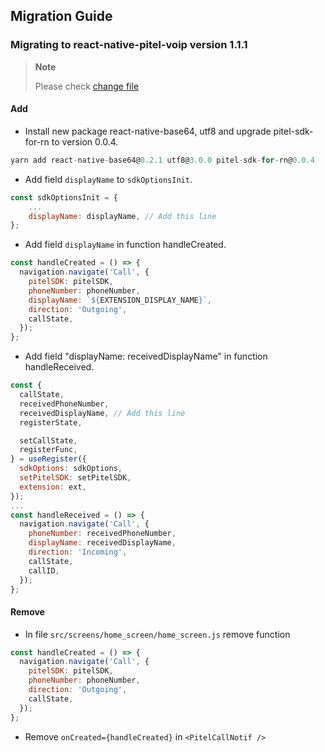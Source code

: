 ## Migration Guide

### Migrating to react-native-pitel-voip version 1.1.1

> **Note**
>
> Please check [change file](https://github.com/tel4vn-team/react-native-pitel-demo/commit/c10f2f4825079bf133205e9f7960a89b23277169)

#### Add

- Install new package react-native-base64, utf8 and upgrade pitel-sdk-for-rn to version 0.0.4.

```js
yarn add react-native-base64@0.2.1 utf8@3.0.0 pitel-sdk-for-rn@0.0.4
```

- Add field `displayName` to `sdkOptionsInit`.

```js
const sdkOptionsInit = {
    ...
    displayName: displayName, // Add this line
};
```

- Add field `displayName` in function handleCreated.

```js
const handleCreated = () => {
  navigation.navigate('Call', {
    pitelSDK: pitelSDK,
    phoneNumber: phoneNumber,
    displayName: `${EXTENSION_DISPLAY_NAME}`,
    direction: 'Outgoing',
    callState,
  });
};
```

- Add field "displayName: receivedDisplayName" in function handleReceived.

```js
const {
  callState,
  receivedPhoneNumber,
  receivedDisplayName, // Add this line
  registerState,

  setCallState,
  registerFunc,
} = useRegister({
  sdkOptions: sdkOptions,
  setPitelSDK: setPitelSDK,
  extension: ext,
});
...
const handleReceived = () => {
  navigation.navigate('Call', {
    phoneNumber: receivedPhoneNumber,
    displayName: receivedDisplayName,
    direction: 'Incoming',
    callState,
    callID,
  });
};
```

#### Remove

- In file `src/screens/home_screen/home_screen.js` remove function

```js
const handleCreated = () => {
  navigation.navigate('Call', {
    pitelSDK: pitelSDK,
    phoneNumber: phoneNumber,
    direction: 'Outgoing',
    callState,
  });
};
```

- Remove `onCreated={handleCreated}` in `<PitelCallNotif />`
